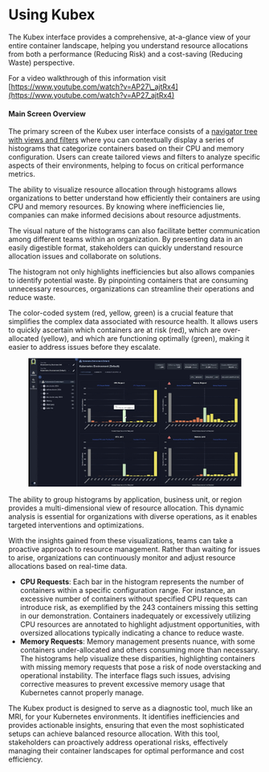 # Using Kubex

The Kubex interface provides a comprehensive, at-a-glance view of your entire container landscape, helping you understand resource allocations from both a performance (Reducing Risk) and a cost-saving (Reducing Waste) perspective.

For a video walkthrough of this information visit [https://www.youtube.com/watch?v=AP27\_ajtRx4](https://www.youtube.com/watch?v=AP27_ajtRx4)

#### Main Screen Overview

The primary screen of the Kubex user interface consists of a [navigator tree with views and filters](https://www.densify.com/docs-kubex/Content/Videos/Using%20the%20Tree%20Viewer.htm)  where you can contextually display a series of histograms that categorize containers based on their CPU and memory configuration.  Users can create tailored views and filters to analyze specific aspects of their environments, helping to focus on critical performance metrics.

The ability to visualize resource allocation through histograms allows organizations to better understand how efficiently their containers are using CPU and memory resources. By knowing where inefficiencies lie, companies can make informed decisions about resource adjustments.

The visual nature of the histograms can also facilitate better communication among different teams within an organization. By presenting data in an easily digestible format, stakeholders can quickly understand resource allocation issues and collaborate on solutions.

The histogram not only highlights inefficiencies but also allows companies to identify potential waste. By pinpointing containers that are consuming unnecessary resources, organizations can streamline their operations and reduce waste.

The color-coded system (red, yellow, green) is a crucial feature that simplifies the complex data associated with resource health. It allows users to quickly ascertain which containers are at risk (red), which are over-allocated (yellow), and which are functioning optimally (green), making it easier to address issues before they escalate.

<figure><img src="../.gitbook/assets/image (3) (1) (1) (1) (1).png" alt=""><figcaption></figcaption></figure>

The ability to group histograms by application, business unit, or region provides a multi-dimensional view of resource allocation. This dynamic analysis is essential for organizations with diverse operations, as it enables targeted interventions and optimizations.

With the insights gained from these visualizations, teams can take a proactive approach to resource management. Rather than waiting for issues to arise, organizations can continuously monitor and adjust resource allocations based on real-time data.

* **CPU Requests**: Each bar in the histogram represents the number of containers within a specific configuration range. For instance, an excessive number of containers without specified CPU requests can introduce risk, as exemplified by the 243 containers missing this setting in our demonstration. Containers inadequately or excessively utilizing CPU resources are annotated to highlight adjustment opportunities, with oversized allocations typically indicating a chance to reduce waste.
* **Memory Requests**: Memory management presents nuance, with some containers under-allocated and others consuming more than necessary. The histograms help visualize these disparities, highlighting containers with missing memory requests that pose a risk of node overstacking and operational instability. The interface flags such issues, advising corrective measures to prevent excessive memory usage that Kubernetes cannot properly manage.

The Kubex product is designed to serve as a diagnostic tool, much like an MRI, for your Kubernetes environments. It identifies inefficiencies and provides actionable insights, ensuring that even the most sophisticated setups can achieve balanced resource allocation. With this tool, stakeholders can proactively address operational risks, effectively managing their container landscapes for optimal performance and cost efficiency.

